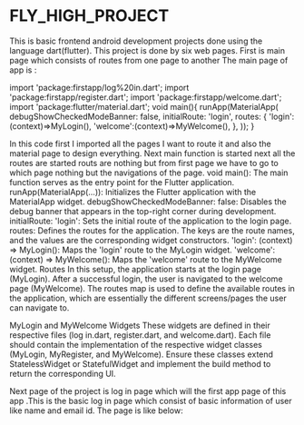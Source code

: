 # FLY_HIGH_PROJECT
This is basic frontend android development projects done using the language dart(flutter).
This project is done by six web pages.
First is main page which consists of routes from one page to another
The main page of app is :

import 'package:firstapp/log%20in.dart';
import 'package:firstapp/register.dart';
import 'package:firstapp/welcome.dart';
import 'package:flutter/material.dart';
void main(){
        runApp(MaterialApp(
           debugShowCheckedModeBanner: false,
          initialRoute: 'login',
          routes: {
            'login':(context)=>MyLogin(),
            'welcome':(context)=>MyWelcome(),
            },
        ));
}

In this code first I imported all the pages I want to route it and also the material page to design everything.
Next main function is started next all the routes are started routs are nothing but from first page we have to go to which page nothing but the navigations of the page.
void main(): The main function serves as the entry point for the Flutter application.
runApp(MaterialApp(...)): Initializes the Flutter application with the MaterialApp widget.
debugShowCheckedModeBanner: false: Disables the debug banner that appears in the top-right corner during development.
initialRoute: 'login': Sets the initial route of the application to the login page.
routes: Defines the routes for the application. The keys are the route names, and the values are the corresponding widget constructors.
'login': (context) => MyLogin(): Maps the 'login' route to the MyLogin widget.
'welcome': (context) => MyWelcome(): Maps the 'welcome' route to the MyWelcome widget.
Routes
In this setup, the application starts at the login page (MyLogin). After a successful login, the user is navigated to the welcome page (MyWelcome). The routes map is used to define the available routes in the application, which are essentially the different screens/pages the user can navigate to.

MyLogin and MyWelcome Widgets
These widgets are defined in their respective files (log in.dart, register.dart, and welcome.dart). Each file should contain the implementation of the respective widget classes (MyLogin, MyRegister, and MyWelcome). Ensure these classes extend StatelessWidget or StatefulWidget and implement the build method to return the corresponding UI.

Next page of the project is log in page which will the first app page of this app .This is the basic log in page which consist of basic information of user like name and email id.
The page is like below:
